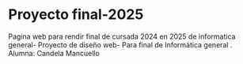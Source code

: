 # Proyecto final-2025
Pagina web para rendir final de cursada 2024 en 2025 de informatica general- 
Proyecto de diseño web- Para final de Informática general .
Alumna: Candela Mancuello  
